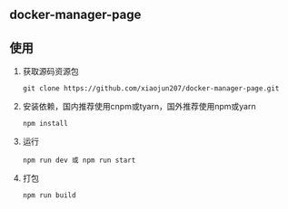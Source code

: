 ## docker-manager-page

## 使用

1. 获取源码资源包

   ```
   git clone https://github.com/xiaojun207/docker-manager-page.git
   ```

   

2. 安装依赖，国内推荐使用cnpm或tyarn，国外推荐使用npm或yarn

   ```
   npm install
   ```

   

3. 运行

   ```
   npm run dev 或 npm run start
   ```

   

4. 打包

   ```
   npm run build
   ```
